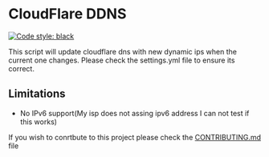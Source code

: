 # CloudFlare DDNS

<a href="https://github.com/psf/black"><img alt="Code style: black" src="https://img.shields.io/badge/code%20style-black-000000.svg"></a>

This script will update cloudflare dns with new dynamic ips when the current one changes. Please check the settings.yml file to ensure its correct.

## Limitations

- No IPv6 support(My isp does not assing ipv6 address I can not test if this works)

If you wish to conrtbute to this project please check the [CONTRIBUTING.md](https://github.com/advaithm/cloudflare-DDNS/blob/master/CONTRIBUTING.md) file
